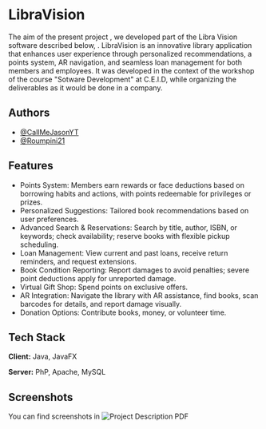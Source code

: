 # LibraVision

The aim of the present project , we developed part of the Libra Vision software described below, . LibraVision is an innovative library application that enhances user experience through personalized recommendations, a points system, AR navigation, and seamless loan management for both members and employees. It was developed in the context of the workshop of the course "Sotware Development" at C.E.I.D, while organizing the deliverables as it would be done in a company.

## Authors

- [@CallMeJasonYT](https://github.com/CallMeJasonYT)
- [@Roumpini21](https://github.com/Roumpini21)

 ## Features

- Points System: Members earn rewards or face deductions based on borrowing habits and actions, with points redeemable for privileges or prizes.
- Personalized Suggestions: Tailored book recommendations based on user preferences.
- Advanced Search & Reservations: Search by title, author, ISBN, or keywords; check availability; reserve books with flexible pickup scheduling.
- Loan Management: View current and past loans, receive return reminders, and request extensions.
- Book Condition Reporting: Report damages to avoid penalties; severe point deductions apply for unreported damage.
- Virtual Gift Shop: Spend points on exclusive offers.
- AR Integration: Navigate the library with AR assistance, find books, scan barcodes for details, and report damage visually.
- Donation Options: Contribute books, money, or volunteer time.

## Tech Stack

**Client:** Java, JavaFX

**Server:** PhP, Apache, MySQL

## Screenshots

You can find screenshots in ![Project Description PDF]([https://snipboard.io/0OF7ha.jpg](https://github.com/CallMeJasonYT/LibraVision/blob/main/4th%20Assignment/Project-description-v1.0.pdf))
